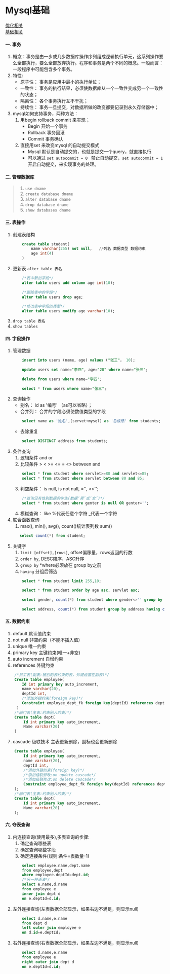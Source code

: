 # Mysql基础

[优化相关](https://www.cnblogs.com/lijiasnong/p/9963905.html)  
[基础相关](https://www.cnblogs.com/yangyangfubin/p/8179172.html)
#### 一. 事务
1. 概念：事务是由一步或几步数据库操作序列组成逻辑执行单元，这系列操作要么全部执行，要么全部放弃执行。程序和事务是两个不同的概念。一般而言：一段程序中可能包含多个事务。
2. 特性:
    - 原子性： 事务是应用中最小的执行单位；
    - 一致性： 事务的执行结果，必须使数据库从一个一致性变成另一个一致性的状态；
    - 隔离性： 各个事务执行互不干扰；
    - 持续性： 事务一旦提交，对数据所做的改变都要记录到永久存储器中；
3. mysql如何支持事务，两种方法：
    1. 用begin  rollback  commit 来实现；
        - Begin 开始一个事务
        - Rollback 事务回滚
        - Commit 事务确认
    2. 直接用set 来改变mysql 的自动提交模式
        - Mysql 默认是自动提交的，也就是提交一个query，就直接执行
        - 可以通过 `set autocommit = 0 ` 禁止自动提交，` set autocommit = 1 ` 开启自动提交，来实现事务的处理。
#### 二. 管理数据库
> 1. ` use dname `
> 2. ` create database dname `
> 3. ` alter database dname `
> 4. ` drop database dname `
> 5. ` show databases dname `
#### 三. 表操作
1. 创建表结构
    ```sql
        create table student(
            name varchar(255) not null,   //列名 数据类型 数据约束
            age int(4)
        )
    ```
2. 更新表 `alter table 表名`
    ```sql
        /*表中新加字段*/
        alter table users add column age int(10);
        
        /*删除表中的字段*/
        alter table users drop age;
        
        /*修改表中字段的类型*/
        alter table users modify age varchar(10);
    ```
3. ` drop table 表名 `
4. ` show tables `
#### 四. 字段操作
1. 管理数据
    ```sql
        insert into users (name, age) values ("张三"， 10);
        
        update users set name="李四", age="20" where name="张三";
        
        delete from users where name="李四";
        
        select * from users where name="张三";
    ```
2. 查询操作
    - 别名：  id as '编号' （as可以省略）；
    - 合并列： 合并的字段必须使数值类型的字段
    ```sql
        select name as '姓名',(servet+mysql) as '总成绩' from students;
    ```
    - 去除重复
    ```sql
        select DISTINCT address from students;
    ```
3. 条件查询
    1. 逻辑条件 and or 
    2. 比较条件  >   <   >=   <=   =   <>   between and
    ```sql
        select * from student where servlet>=80 and servlet<=85;
        select * from student where servlet between 80 and 85;
    ```
    3. 判空条件： is null,  is not null,  ='',  <>'';
    ```sql
        /*查询没有性别数据的学生(数据‘男’或‘女’)*/
        select * from student where genter is null OR genter='';
    ```
    4. 模糊查询： like  %代表任意个字符  _代表一个字符
4. 联合函数查询
    1. max(),  min(),  avg(), count()统计表列数 sum()
    ```sql
       select count(*) from student;
    ```
5. 关键字
    1. ` limit [offset],[rows] `, offset偏移量，rows返回的行数
    2. ` order by `,  DESC降序，ASC升序
    3. ` group by ` *where必须放在 group by之前
    4. ` having ` 分组后筛选
    ```sql
        select * from student limit 255,10;
        
        select * from student order by age asc, servlet asc;
        
        select gender, count(*) from student where gender<>'' group by gender;  
        
        select address, count(*) from student group by address having count(*)>2; 
    ```
#### 五. 数据约束
1. default 默认值约束
2. not null 非空约束（不能不插入值）
3. unique 唯一约束
4. primary key 主键约束(唯一+非空)
5. auto increment 自增约束
6. references 外键约束
```sql
    /*员工表(副表:被别的表约束的表，外键设置在副表)*/
    Create table employee(
　　    Id int primary key auto_increment,
　　    name varchar(20),
　　    deptId int,
　　    /*添加外键约束(foreign key)*/
　　    Constraint employee_dept_fk foreign key(deptId) references dept(id)
     )
    /*部门表(主表:约束别人的表)*/
    Create table dept(
        Id int primary key auto_increment,
        Name varchar(20)
    )
```
7. cascade 级联技术 主表更新删除，副标也会更新删除
```sql
    Create table employee(
        Id int primary key auto_increment,
        name varchar(20),
        deptId int,
        /*添加外键约束(foreign key)*/
        /*添加级联修改:on update cascade*/
        /*添加级联修改:on delete cascade*/
        Constraint employee_dept_fk foreign key(deptId) references dept(id) on update cascade on delete cascade
    );
    /*部门表(主表:约束别人的表)*/
    Create table dept(
        Id int primary key auto_increment,
        Name varchar(20)
    );
```
#### 六. 夺表查询
1. 内连接查询(使用最多),多表查询的步骤:
    1. 确定查询哪些表
    2. 确定查询哪些字段
    3. 确定连接条件(规则:条件=表数量-1)
    ```sql
        select employee.name,dept.name
        from employee,dept
        where employee.deptId=dept.id;
        /*另一种语法*/
        select e.name,d.name
        from employee e
        inner join dept d
        on e.deptId=d.id;
    ```
2. 左外连接查询(左表数据全部显示，如果右边不满足，则显示null)
    ```sql
        select d.name,e.name
        from dept d
        left outer join employee e
        on d.id=e.deptId;
    ```
3. 右外连接查询(右表数据全部显示，如果左边不满足，则显示null)
    ```sql
        select d.name,e.name
        from employee e
        right outer join dept d
        on e.deptId=d.id;
    ```
    
    
